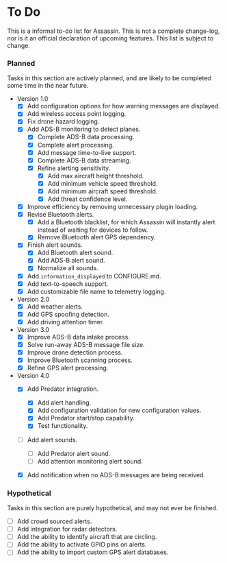 # To Do

This is a informal to-do list for Assassin. This is not a complete change-log, nor is it an official declaration of upcoming features. This list is subject to change.

### Planned

Tasks in this section are actively planned, and are likely to be completed some time in the near future.

- Version 1.0
    - [X] Add configuration options for how warning messages are displayed.
    - [X] Add wireless access point logging.
    - [X] Fix drone hazard logging.
    - [X] Add ADS-B monitoring to detect planes.
        - [X] Complete ADS-B data processing.
        - [X] Complete alert processing.
        - [X] Add message time-to-live support.
        - [X] Complete ADS-B data streaming.
        - [X] Refine alerting sensitivity.
            - [X] Add max aircraft height threshold.
            - [X] Add minimum vehicle speed threshold.
            - [X] Add minimum aircraft speed threshold.
            - [X] Add threat confidence level.
    - [X] Improve efficiency by removing unnecessary plugin loading.
    - [X] Revise Bluetooth alerts.
        - [X] Add a Bluetooth blacklist, for which Assassin will instantly alert instead of waiting for devices to follow.
        - [X] Remove Bluetooth alert GPS dependency.
    - [X] Finish alert sounds.
        - [X] Add Bluetooth alert sound.
        - [X] Add ADS-B alert sound.
        - [X] Normalize all sounds.
    - [X] Add `information_displayed` to CONFIGURE.md.
    - [X] Add text-to-speech support.
    - [X] Add customizable file name to telemetry logging.
- Version 2.0
    - [X] Add weather alerts.
    - [X] Add GPS spoofing detection.
    - [X] Add driving attention timer.
- Version 3.0
    - [X] Improve ADS-B data intake process.
    - [X] Solve run-away ADS-B message file size.
    - [X] Improve drone detection process.
    - [X] Improve Bluetooth scanning process.
    - [X] Refine GPS alert processing.
- Version 4.0
    - [X] Add Predator integration.
        - [X] Add alert handling.
        - [X] Add configuration validation for new configuration values.
        - [X] Add Predator start/stop capability.
        - [X] Test functionality.
    - [ ] Add alert sounds.
        - [ ] Add Predator alert sound.
        - [ ] Add attention monitoring alert sound.
    - [X] Add notification when no ADS-B messages are being received.


### Hypothetical

Tasks in this section are purely hypothetical, and may not ever be finished.

- [ ] Add crowd sourced alerts.
- [ ] Add integration for radar detectors.
- [ ] Add the ability to identify aircraft that are circling.
- [ ] Add the ability to activate GPIO pins on alerts.
- [ ] Add the ability to import custom GPS alert databases.
